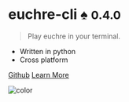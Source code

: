 
# **euchre-cli** :spades: **<small>0.4.0</small>**

> Play euchre in your terminal.

- Written in python
- Cross platform

[Github](https://github.com/bradleycwojcik/euchre-cli)
[Learn More](#euchre-cli-spades)

![color](#B3C69F)
